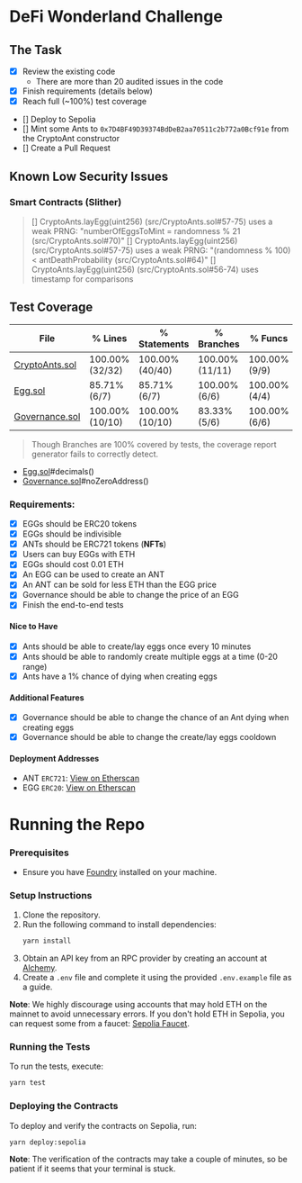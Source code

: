 # DeFi Wonderland Challenge

## The Task
- [x] Review the existing code
    - There are more than 20 audited issues in the code
- [x] Finish requirements (details below)
- [x] Reach full (~100%) test coverage
- [] Deploy to Sepolia
- [] Mint some Ants to `0x7D4BF49D39374BdDeB2aa70511c2b772a0Bcf91e` from the CryptoAnt constructor
- [] Create a Pull Request

## Known Low Security Issues
### Smart Contracts (Slither)
> [] CryptoAnts.layEgg(uint256) (src/CryptoAnts.sol#57-75) uses a weak PRNG: "numberOfEggsToMint = randomness % 21 (src/CryptoAnts.sol#70)" 
> [] CryptoAnts.layEgg(uint256) (src/CryptoAnts.sol#57-75) uses a weak PRNG: "(randomness % 100) < antDeathProbability (src/CryptoAnts.sol#64)" 
> [] CryptoAnts.layEgg(uint256) (src/CryptoAnts.sol#56-74) uses timestamp for comparisons

## Test Coverage
| File                | % Lines         | % Statements    | % Branches      | % Funcs        |
|---------------------|-----------------|-----------------|-----------------|----------------|
|[CryptoAnts.sol](./src/CryptoAnts.sol)  | 100.00% (32/32) | 100.00% (40/40) | 100.00% (11/11) | 100.00% (9/9)  |
| [Egg.sol](./src/Egg.sol)         | 85.71% (6/7)    | 85.71% (6/7)    | 100.00% (6/6)   | 100.00% (4/4)  |
| [Governance.sol](./src/Governance.sol)  | 100.00% (10/10) | 100.00% (10/10) | 83.33% (5/6)    | 100.00% (6/6)  |

> Though Branches are 100% covered by tests, the coverage report generator fails to correctly detect.
- [Egg.sol](./src/Egg.sol#28)#decimals()
- [Governance.sol](./src/Governance.sol#18)#noZeroAddress()

### Requirements:
- [x] EGGs should be ERC20 tokens
- [x] EGGs should be indivisible
- [x] ANTs should be ERC721 tokens (**NFTs**)
- [x] Users can buy EGGs with ETH
- [x] EGGs should cost 0.01 ETH
- [x] An EGG can be used to create an ANT
- [x] An ANT can be sold for less ETH than the EGG price
- [x] Governance should be able to change the price of an EGG
- [x] Finish the end-to-end tests

#### Nice to Have
- [x] Ants should be able to create/lay eggs once every 10 minutes
- [x] Ants should be able to randomly create multiple eggs at a time (0-20 range)
- [x] Ants have a 1% chance of dying when creating eggs

#### Additional Features
- [x] Governance should be able to change the chance of an Ant dying when creating eggs
- [x] Governance should be able to change the create/lay eggs cooldown

#### Deployment Addresses
- ANT `ERC721`: [View on Etherscan](https://sepolia.etherscan.io/address/0x29b4e177df879de7235498822c69065654ddf00d#code)
- EGG `ERC20`: [View on Etherscan](https://sepolia.etherscan.io/address/0x3036055a339580bfe30892ab09965f29532d4741#code)

# Running the Repo

### Prerequisites
- Ensure you have [Foundry](https://github.com/foundry-rs/foundry) installed on your machine.

### Setup Instructions
1. Clone the repository.
2. Run the following command to install dependencies:
   ```bash
   yarn install
   ```
3. Obtain an API key from an RPC provider by creating an account at [Alchemy](https://www.alchemy.com/).
4. Create a `.env` file and complete it using the provided `.env.example` file as a guide.

**Note**: We highly discourage using accounts that may hold ETH on the mainnet to avoid unnecessary errors. If you don't hold ETH in Sepolia, you can request some from a faucet: [Sepolia Faucet](https://sepolia-faucet.pk910.de/).

### Running the Tests
To run the tests, execute:
```bash
yarn test
```

### Deploying the Contracts
To deploy and verify the contracts on Sepolia, run:
```bash
yarn deploy:sepolia
```
**Note**: The verification of the contracts may take a couple of minutes, so be patient if it seems that your terminal is stuck.
